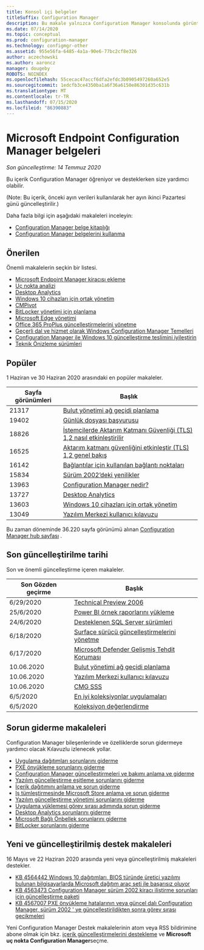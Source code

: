 ```yaml
---
title: Konsol içi belgeler
titleSuffix: Configuration Manager
description: Bu makale yalnızca Configuration Manager konsolunda görüntülenir.
ms.date: 07/14/2020
ms.topic: conceptual
ms.prod: configuration-manager
ms.technology: configmgr-other
ms.assetid: 955e56fa-6485-4a1a-90e6-77bc2cf8e326
author: aczechowski
ms.author: aaroncz
manager: dougeby
ROBOTS: NOINDEX
ms.openlocfilehash: 55cecac47accf6dfa2efdc3b0905497260a652e5
ms.sourcegitcommit: 1edcfb3ce4350ba1a6f36a6150e86301d35c631b
ms.translationtype: MT
ms.contentlocale: tr-TR
ms.lasthandoff: 07/15/2020
ms.locfileid: "86390883"
---
```

<!-- 
- Feature 1357546
- This page displays in-console, under the Community workspace, Documentation node. 
- Don't use any relative links; must be full https://docs.microsoft.com and language neutral
- Process: https://microsoft.sharepoint.com/teams/ConfigMgr/Documents/ContentPub/Data%20collection%20process%20for%20Feature%201357546%20In-console%20documentation.docx?web=1
-->

# <a name="microsoft-endpoint-configuration-manager-documentation"></a>Microsoft Endpoint Configuration Manager belgeleri

*Son güncelleştirme: 14 Temmuz 2020*

Bu içerik Configuration Manager öğreniyor ve desteklerken size yardımcı olabilir.

(Note: Bu içerik, önceki ayın verileri kullanılarak her ayın ikinci Pazartesi günü güncelleştirilir.)

Daha fazla bilgi için aşağıdaki makaleleri inceleyin:

- [Configuration Manager belge kitaplığı](https://docs.microsoft.com/mem/configmgr)  
- [Configuration Manager belgelerini kullanma](https://docs.microsoft.com/mem/configmgr/core/understand/use-docs)

## <a name="recommended"></a>Önerilen

Önemli makalelerin seçkin bir listesi.

- [Microsoft Endpoint Manager kiracısı ekleme](https://docs.microsoft.com/mem/configmgr/tenant-attach/)
- [Uç nokta analizi](https://docs.microsoft.com/mem/analytics/)
- [Desktop Analytics](https://docs.microsoft.com/mem/configmgr/desktop-analytics/)
- [Windows 10 cihazları için ortak yönetim](https://docs.microsoft.com/mem/configmgr/comanage/)  
- [CMPivot](https://docs.microsoft.com/mem/configmgr/core/servers/manage/cmpivot)  
- [BitLocker yönetimi için planlama](https://docs.microsoft.com/mem/configmgr/protect/plan-design/bitlocker-management)  
- [Microsoft Edge yönetimi](https://docs.microsoft.com/mem/configmgr/apps/deploy-use/deploy-edge)  
- [Office 365 ProPlus güncelleştirmelerini yönetme](https://docs.microsoft.com/mem/configmgr/sum/deploy-use/manage-office-365-proplus-updates)  
- [Geçerli dal ve hizmet olarak Windows Configuration Manager Temelleri](https://docs.microsoft.com/mem/configmgr/core/understand/configuration-manager-and-windows-as-service)
- [Configuration Manager ile Windows 10 güncelleştirme teslimini iyileştirin](https://docs.microsoft.com/mem/configmgr/sum/deploy-use/optimize-windows-10-update-delivery)
- [Teknik Önizleme sürümleri](https://docs.microsoft.com/mem/configmgr/core/get-started/technical-preview)

## <a name="trending"></a>Popüler

1 Haziran ve 30 Haziran 2020 arasındaki en popüler makaleler.

| Sayfa görünümleri | Başlık |
|------------|-------|
| 21317 | [Bulut yönetimi ağ geçidi planlama](https://docs.microsoft.com/mem/configmgr/core/clients/manage/cmg/plan-cloud-management-gateway) |
| 19402 | [Günlük dosyası başvurusu](https://docs.microsoft.com/mem/configmgr/core/plan-design/hierarchy/log-files) |
| 18826 | [İstemcilerde Aktarım Katmanı Güvenliği (TLS) 1,2 nasıl etkinleştirilir](https://docs.microsoft.com/mem/configmgr/core/plan-design/security/enable-tls-1-2-client) |
| 16525 | [Aktarım katmanı güvenliğini etkinleştir (TLS) 1,2 genel bakış](https://docs.microsoft.com/mem/configmgr/core/plan-design/security/enable-tls-1-2) |
| 16142 | [Bağlantılar için kullanılan bağlantı noktaları](https://docs.microsoft.com/mem/configmgr/core/plan-design/hierarchy/ports) |
| 15834 | [Sürüm 2002’deki yenilikler](https://docs.microsoft.com/mem/configmgr/core/plan-design/changes/whats-new-in-version-2002) |
| 13963 | [Configuration Manager nedir?](https://docs.microsoft.com/mem/configmgr/core/understand/introduction) |
| 13727 | [Desktop Analytics](https://docs.microsoft.com/mem/configmgr/desktop-analytics/overview) |
| 13603 | [Windows 10 cihazları için ortak yönetim](https://docs.microsoft.com/mem/configmgr/comanage/overview) |
| 13049 | [Yazılım Merkezi kullanıcı kılavuzu](https://docs.microsoft.com/mem/configmgr/core/understand/software-center) |

Bu zaman döneminde 36.220 sayfa görünümü alınan [Configuration Manager hub sayfası](https://docs.microsoft.com/mem/configmgr/) .

## <a name="recently-updated"></a>Son güncelleştirilme tarihi

Son ve önemli güncelleştirme içeren makaleler.

| Son Gözden geçirme | Başlık |
|---------------|-------|
| 6/29/2020 | [Technical Preview 2006](https://docs.microsoft.com/mem/configmgr/core/get-started/2020/technical-preview-2006) |
| 25/6/2020 | [Power BI örnek raporlarını yükleme](https://docs.microsoft.com/mem/configmgr/core/servers/manage/powerbi-sample-reports) |
| 24/6/2020 | [Desteklenen SQL Server sürümleri](https://docs.microsoft.com/mem/configmgr/core/plan-design/configs/support-for-sql-server-versions) |
| 6/18/2020 | [Surface sürücü güncelleştirmelerini yönetme](https://docs.microsoft.com/mem/configmgr/sum/deploy-use/surface-drivers) |
| 6/17/2020 | [Microsoft Defender Gelişmiş Tehdit Koruması](https://docs.microsoft.com/mem/configmgr/protect/deploy-use/defender-advanced-threat-protection) |
| 10.06.2020 | [Bulut yönetimi ağ geçidi planlama](https://docs.microsoft.com/mem/configmgr/core/clients/manage/cmg/plan-cloud-management-gateway) |
| 10.06.2020 | [Yazılım Merkezi kullanıcı kılavuzu](https://docs.microsoft.com/mem/configmgr/core/understand/software-center) |
| 10.06.2020 | [CMG SSS](https://docs.microsoft.com/mem/configmgr/core/clients/manage/cmg/cloud-management-gateway-faq) |
| 6/5/2020 | [En iyi koleksiyonlar uygulamaları](https://docs.microsoft.com/mem/configmgr/core/clients/manage/collections/best-practices-for-collections) |
| 6/5/2020 | [Koleksiyon değerlendirme](https://docs.microsoft.com/mem/configmgr/core/clients/manage/collections/collection-evaluation) |

## <a name="troubleshooting-articles"></a>Sorun giderme makaleleri

Configuration Manager bileşenlerinde ve özelliklerde sorun gidermeye yardımcı olacak Kılavuzlu izlenecek yollar.

- [Uygulama dağıtımları sorunlarını giderme](https://docs.microsoft.com/mem/configmgr/apps/understand/app-deployment-technical-reference)
- [PXE önyükleme sorunlarını giderme](https://support.microsoft.com/help/4468612)
- [Configuration Manager güncelleştirmeleri ve bakımı anlama ve giderme](https://support.microsoft.com/help/4490424)
- [Yazılım güncelleştirme eşitleme sorunlarını giderme](https://support.microsoft.com/help/10059)
- [İçerik dağıtımını anlama ve sorun giderme](https://support.microsoft.com/help/4482728)
- [Iş tümleştirmesinde Microsoft Store anlama ve sorun giderme](https://docs.microsoft.com/mem/configmgr/apps/deploy-use/troubleshoot-microsoft-store-for-business-integration)
- [Yazılım güncelleştirme yönetimi sorunlarını giderme](https://support.microsoft.com/help/10680)
- [Uygulama yüklemesi görev sırası adımında sorun giderme](https://support.microsoft.com/help/18408/)
- [Desktop Analytics sorunlarını giderme](https://docs.microsoft.com/mem/configmgr/desktop-analytics/troubleshooting)
- [Microsoft Bağlı Önbellek sorunlarını giderme](https://docs.microsoft.com/mem/configmgr/core/servers/deploy/configure/troubleshoot-microsoft-connected-cache)
- [BitLocker sorunlarını giderme](https://docs.microsoft.com/mem/configmgr/protect/tech-ref/bitlocker/troubleshoot)

## <a name="new-and-updated-support-articles"></a>Yeni ve güncelleştirilmiş destek makaleleri

16 Mayıs ve 22 Haziran 2020 arasında yeni veya güncelleştirilmiş makaleleri destekler.

- [KB 4564442 Windows 10 dağıtımları, BIOS türünde üretici yazılımı bulunan bilgisayarlarda Microsoft dağıtım araç seti ile başarısız oluyor](https://support.microsoft.com/help/4564442)
- [KB 4563473 Configuration Manager sürüm 2002 kiracı iliştirme sorunları için güncelleştirme paketi](https://support.microsoft.com/help/4563473)
- [KB 4567007 PXE önyükleme hatalarının veya güncel dalı Configuration Manager, sürüm 2002 ' ye güncelleştirildikten sonra görev sırası gecikmeleri](https://support.microsoft.com/help/4567007)

Yeni Configuration Manager Destek makalelerinin atom veya RSS bildirimine abone olmak için bkz. [içerik güncelleştirmelerini destekleme](https://support.microsoft.com/help/4089498/) ve **Microsoft uç nokta Configuration Manager**seçme.  
